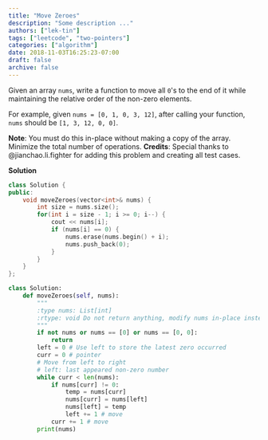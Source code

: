```yaml
---
title: "Move Zeroes"
description: "Some description ..."
authors: ["lek-tin"]
tags: ["leetcode", "two-pointers"]
categories: ["algorithm"]
date: 2018-11-03T16:25:23-07:00
draft: false
archive: false
---
```

Given an array `nums`, write a function to move all `0`'s to the end of it while maintaining the relative order of the non-zero elements.

For example, given `nums = [0, 1, 0, 3, 12]`, after calling your function, `nums` should be `[1, 3, 12, 0, 0]`.

**Note**:
You must do this in-place without making a copy of the array.
Minimize the total number of operations.
**Credits**:
Special thanks to @jianchao.li.fighter for adding this problem and creating all test cases.


**Solution**
```c++
class Solution {
public:
    void moveZeroes(vector<int>& nums) {
        int size = nums.size();
        for(int i = size - 1; i >= 0; i--) {
            cout << nums[i];
            if (nums[i] == 0) {
                nums.erase(nums.begin() + i);
                nums.push_back(0);
            }
        }
    }
};
```
```python
class Solution:
    def moveZeroes(self, nums):
        """
        :type nums: List[int]
        :rtype: void Do not return anything, modify nums in-place instead.
        """
        if not nums or nums == [0] or nums == [0, 0]:
            return
        left = 0 # Use left to store the latest zero occurred
        curr = 0 # pointer
        # Move from left to right
        # left: last appeared non-zero number
        while curr < len(nums):
            if nums[curr] != 0:
                temp = nums[curr]
                nums[curr] = nums[left]
                nums[left] = temp
                left += 1 # move
            curr += 1 # move
        print(nums)
```